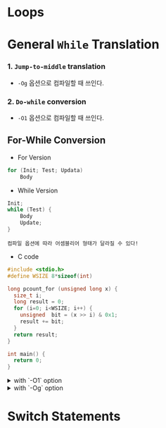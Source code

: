 # Loops
# General `While` Translation
### 1. `Jump-to-middle` translation
- `-Og` 옵션으로 컴파일할 때 쓰인다.
### 2. `Do-while` conversion
- `-O1` 옵션으로 컴파일할 때 쓰인다.
## For-While Conversion
- For Version
```c
for (Init; Test; Updata)
    Body
```
- While Version
```c
Init;
while (Test) {
    Body
    Update;
}
```
```plaintext
컴파일 옵션에 따라 어셈블리어 형태가 달라질 수 있다!
```
- C code
```c
#include <stdio.h>
#define WSIZE 8*sizeof(int)

long pcount_for (unsigned long x) {
  size_t i;
  long result = 0;
  for (i=0; i<WSIZE; i++) {
    unsigned  bit = (x >> i) & 0x1;
    result += bit;
  }
  return result;
}

int main() {
  return 0;
}
```
<details><summary>with `-O1` option</summary>
<div markdown="1">

```shell
gcc -O1 -S loop.c
```
```shell
pcount_for:
.LFB23:
        .cfi_startproc
        endbr64
        movl    $0, %edx
        movl    $0, %ecx
.L2:
        movq    %rdi, %rax
        shrq    %cl, %rax
        andl    $1, %eax
        addq    %rax, %rdx
        addq    $1, %rcx
        cmpq    $32, %rcx
        jne     .L2
        movq    %rdx, %rax
        ret
        .cfi_endproc
```
</div>
</details>
<details><summary>with `-Og` option</summary>
<div markdown="1">

```shell
gcc -Og -S loop.c
```
```shell
pcount_for:
.LFB23:
        .cfi_startproc
        endbr64
        movl    $0, %edx
        movl    $0, %ecx
        jmp     .L2
.L3:
        movq    %rdi, %rax
        shrq    %cl, %rax
        andl    $1, %eax
        addq    %rax, %rdx
        addq    $1, %rcx
.L2:
        cmpq    $31, %rcx
        jbe     .L3
        movq    %rdx, %rax
        ret
        .cfi_endproc
```
</div>
</details>

# Switch Statements

